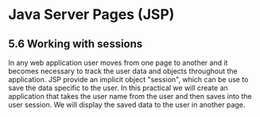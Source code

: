 Java Server Pages (JSP)
=======================
5.6 Working with sessions
-------------------------
In any web application user moves from one page to another and it becomes necessary to track the user data and objects throughout the application. JSP provide an implicit object "session", which can be use to save the data specific to the user. 
In this practical we will create an application that takes the user name from the user and then saves into the user session. We will display the saved data to the user in another page.


